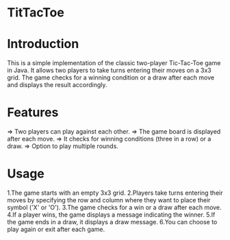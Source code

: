 # TitTacToe
# Introduction
This is a simple implementation of the classic two-player Tic-Tac-Toe game in Java. It allows two players to take turns entering their moves on a 3x3 grid. The game checks for a winning condition or a draw after each move and displays the result accordingly.

# Features
=> Two players can play against each other.
=> The game board is displayed after each move.
=> It checks for winning conditions (three in a row) or a draw.
=> Option to play multiple rounds.

# Usage
1.The game starts with an empty 3x3 grid.
2.Players take turns entering their moves by specifying the row and column where they want to place their symbol ('X' or 'O').
3.The game checks for a win or a draw after each move.
4.If a player wins, the game displays a message indicating the winner.
5.If the game ends in a draw, it displays a draw message.
6.You can choose to play again or exit after each game.
